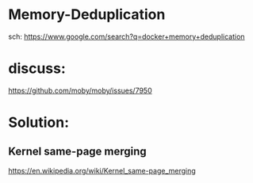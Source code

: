 # Memory-Deduplication

sch: https://www.google.com/search?q=docker+memory+deduplication

# discuss:
https://github.com/moby/moby/issues/7950

# Solution:
## Kernel same-page merging
https://en.wikipedia.org/wiki/Kernel_same-page_merging
